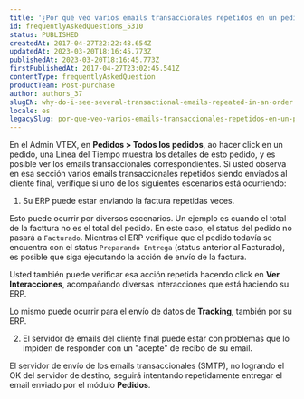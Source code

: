 ```yaml
---
title: '¿Por qué veo varios emails transaccionales repetidos en un pedido?'
id: frequentlyAskedQuestions_5310
status: PUBLISHED
createdAt: 2017-04-27T22:22:48.654Z
updatedAt: 2023-03-20T18:16:45.773Z
publishedAt: 2023-03-20T18:16:45.773Z
firstPublishedAt: 2017-04-27T23:02:45.541Z
contentType: frequentlyAskedQuestion
productTeam: Post-purchase
author: authors_37
slugEN: why-do-i-see-several-transactional-emails-repeated-in-an-order
locale: es
legacySlug: por-que-veo-varios-emails-transaccionales-repetidos-en-un-pedido-en-el-oms
---
```


En el Admin VTEX, en **Pedidos > Todos los pedidos**, ao hacer click en un pedido, una Línea del Tiempo muestra los detalles de esto pedido, y es posible ver los emails transaccionales correspondientes. Si usted observa en esa sección varios emails transaccionales repetidos siendo enviados al cliente final, verifique si uno de los siguientes escenarios está ocurriendo:

1) Su ERP puede estar enviando la factura repetidas veces.

Esto puede ocurrir por diversos escenarios. Un ejemplo es cuando el total de la facttura no es el total del pedido. En este caso, el status del pedido no pasará a `Facturado`. Mientras el ERP verifique que el pedido todavía se encuentra con el status `Preparando Entrega` (status anterior al Facturado), es posible que siga ejecutando la acción de envío de la factura.

Usted también puede verificar esa acción repetida hacendo click en **Ver Interacciones**, acompañando diversas interacciones que está haciendo su ERP.

Lo mismo puede ocurrir para el envío de datos de **Tracking**, también por su ERP.

2) El servidor de emails del cliente final puede estar con problemas que lo impiden de responder con un "acepte" de recibo de su email.

El servidor de envío de los emails transaccionales (SMTP), no logrando el OK del servidor de destino, seguirá intentando repetidamente entregar el email enviado por el módulo **Pedidos**.
